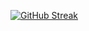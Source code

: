 [![GitHub Streak](https://github-readme-streak-stats.herokuapp.com?user=AnazThaj)](https://git.io/streak-stats)
